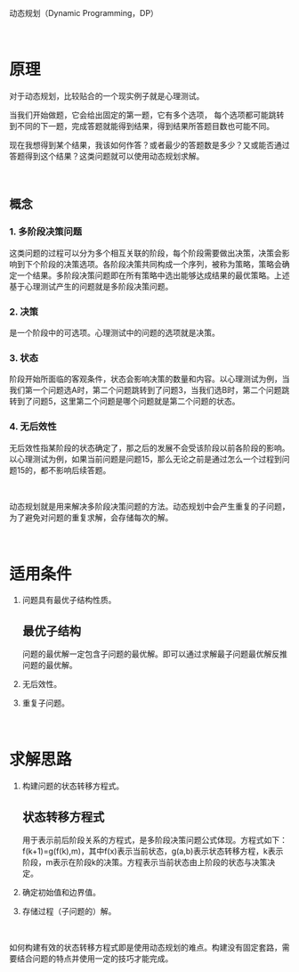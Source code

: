 动态规划（Dynamic Programming，DP）

<br/>

# 原理

对于动态规划，比较贴合的一个现实例子就是心理测试。

当我们开始做题，它会给出固定的第一题，它有多个选项， 每个选项都可能跳转到不同的下一题，完成答题就能得到结果，得到结果所答题目数也可能不同。

现在我想得到某个结果，我该如何作答？或者最少的答题数是多少？又或能否通过答题得到这个结果？这类问题就可以使用动态规划求解。

<br/>

## 概念

### 1. 多阶段决策问题

这类问题的过程可以分为多个相互关联的阶段，每个阶段需要做出决策，决策会影响到下个阶段的决策选项。各阶段决策共同构成一个序列，被称为策略，策略会确定一个结果。多阶段决策问题即在所有策略中选出能够达成结果的最优策略。上述基于心理测试产生的问题就是多阶段决策问题。

### 2. 决策

是一个阶段中的可选项。心理测试中的问题的选项就是决策。

### 3. 状态

阶段开始所面临的客观条件，状态会影响决策的数量和内容。以心理测试为例，当我们第一个问题选A时，第二个问题跳转到了问题3，当我们选B时，第二个问题跳转到了问题5，这里第二个问题是哪个问题就是第二个问题的状态。

### 4. 无后效性

无后效性指某阶段的状态确定了，那之后的发展不会受该阶段以前各阶段的影响。以心理测试为例，如果当前问题是问题15，那么无论之前是通过怎么一个过程到问题15的，都不影响后续答题。

<br/>

动态规划就是用来解决多阶段决策问题的方法。动态规划中会产生重复的子问题，为了避免对问题的重复求解，会存储每次的解。

<br/>

# 适用条件

1. 问题具有最优子结构性质。

   ## 最优子结构

   问题的最优解一定包含子问题的最优解。即可以通过求解最子问题最优解反推问题的最优解。

2. 无后效性。

3. 重复子问题。

<br/>

# 求解思路

1. 构建问题的状态转移方程式。

   ## 状态转移方程式

   用于表示前后阶段关系的方程式，是多阶段决策问题公式体现。方程式如下：f(k+1)=g(f(k),m)，其中f(x)表示当前状态，g(a,b)表示状态转移方程，k表示阶段，m表示在阶段k的决策。方程表示当前状态由上阶段的状态与决策决定。

2. 确定初始值和边界值。

3. 存储过程（子问题的）解。

<br/>

如何构建有效的状态转移方程式即是使用动态规划的难点。构建没有固定套路，需要结合问题的特点并使用一定的技巧才能完成。